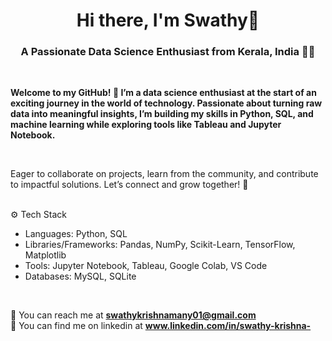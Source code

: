 <h1 align="center"> Hi there, I'm Swathy👋 </h1>

<h3 align="center"> A Passionate Data Science Enthusiast from Kerala, India 👨‍💻</h3>

<br/>

<p><strong> Welcome to my GitHub! 🌟 I’m a data science enthusiast at the start of an exciting journey in the world of technology. Passionate about turning raw data into meaningful insights, I’m building my skills in Python, SQL, and machine learning while exploring tools like Tableau and Jupyter Notebook.</strong></p>

</br>

Eager to collaborate on projects, learn from the community, and contribute to impactful solutions. Let’s connect and grow together! 🚀

<br/>
⚙️ Tech Stack

<ul>
  
<li> Languages: Python, SQL </li>
<li> Libraries/Frameworks: Pandas, NumPy, Scikit-Learn, TensorFlow, Matplotlib </li>
<li> Tools: Jupyter Notebook, Tableau, Google Colab, VS Code </li>
<li> Databases: MySQL, SQLite </li>

</ul>
</br>

📧 You can reach me at <strong>swathykrishnamany01@gmail.com</a></strong><br>
🔗 You can find me on linkedin at <strong>www.linkedin.com/in/swathy-krishna-</strong>



